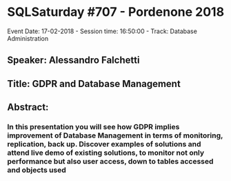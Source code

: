 # SQLSaturday #707 - Pordenone 2018
Event Date: 17-02-2018 - Session time: 16:50:00 - Track: Database Administration
## Speaker: Alessandro Falchetti
## Title: GDPR and Database Management
## Abstract:
### In this presentation you will see how GDPR implies improvement of Database Management in terms of monitoring, replication, back up. Discover examples of solutions and attend live demo of existing solutions, to monitor not only performance but also user access, down to tables accessed  and objects used
